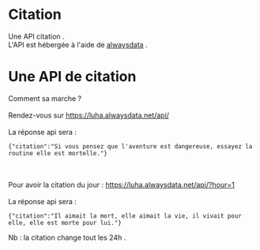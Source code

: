 # Citation
Une API citation . <br>
L'API est hébergée à l'aide de <a href="https://www.alwaysdata.com/fr/"> alwaysdata<a> .
# Une API de citation 
  Comment sa marche ? <br> <br>
  Rendez-vous sur <a href="https://luha.alwaysdata.net/api/" target="_blank"> https://luha.alwaysdata.net/api/ </a>
   <br><br>
  La réponse api sera :
  ```
  {"citation":"Si vous pensez que l'aventure est dangereuse, essayez la routine elle est mortelle."}
  ```
   <br><br> 
  Pour avoir la citation du jour : <a href="https://luha.alwaysdata.net/api/?hour=1" target="_blank"> https://luha.alwaysdata.net/api/?hour=1 </a>
   <br><br>
  La réponse api sera :
  ```
  {"citation":"Il aimait la mort, elle aimait la vie, il vivait pour elle, elle est morte pour lui."}
  ```
  Nb : la citation change tout les 24h .
  
  
